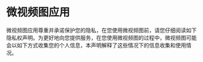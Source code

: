 微视频图应用
===================

微视频图应用尊重并承诺保护您的隐私，在您使用微视频图前，请您仔细阅读如下隐私权声明。为更好地向您提供服务，在您使用微视频图的过程中，微视频图可能会以如下方式收集您的个人信息，本声明解释了这些情况下的信息收集和使用情况。
